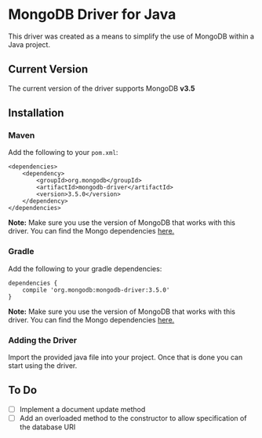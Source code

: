 # MongoDB Driver for Java

This driver was created as a means to simplify the use of MongoDB within a Java project.

## Current Version
The current version of the driver supports MongoDB **v3.5**
## Installation

### Maven
Add the following to your `pom.xml`:
```
<dependencies>
    <dependency>
        <groupId>org.mongodb</groupId>
        <artifactId>mongodb-driver</artifactId>
        <version>3.5.0</version>
    </dependency>
</dependencies>
```

**Note:** Make sure you use the version of MongoDB that works with this driver. You can find the Mongo dependencies [here.](https://mongodb.github.io/mongo-java-driver/)
### Gradle
Add the following to your gradle dependencies:
```
dependencies {
    compile 'org.mongodb:mongodb-driver:3.5.0'
}
```

**Note:** Make sure you use the version of MongoDB that works with this driver. You can find the Mongo dependencies [here.](https://mongodb.github.io/mongo-java-driver/)

### Adding the Driver
Import the provided java file into your project. Once that is done you can start using the driver.
  
## To Do
- [ ] Implement a document update method
- [ ] Add an overloaded method to the constructor to allow specification of the database URI
